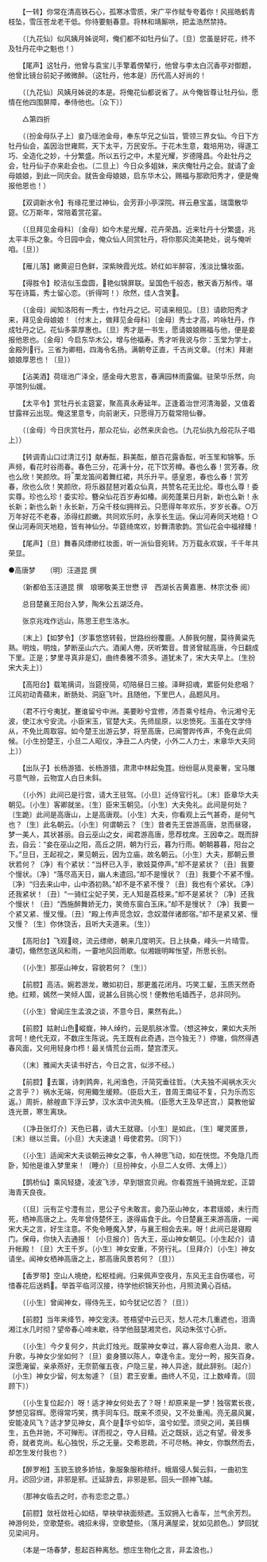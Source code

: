 <!-- { "loadSidebar": true } -->
　　【一转】你常在清高铁石心，孤寒冰雪质，宋广平作赋专夸着你！风摇皓鹤青枝坠，雪压苍龙老干低。你待要魁春意。将林和靖厮哄，把孟浩然禁持。 

　　（〔九花仙〕似风姨月姊说呵，俺们都不如牡丹仙了。〔旦〕您虽是好花，终不及牡丹花中之魁也！） 

　　【尾声】这牡丹，他曾与袁宝儿手擎着傍辇行，他曾与李太白沉香亭对御题，他曾比镜台前妃子微微醉。（这牡丹，他本是）历代高人好尚的！ 

　　（〔九花仙〕风姨月姊说的本是。将俺花仙都说省了。从今俺皆尊让牡丹仙，愿情在他四围屏障，奉侍他也。〔众下〕） 

　　△第四折 

　　（〔扮金母队子上〕妾乃瑶池金母，奉东华兄之仙旨，管领三界女仙。今日下方牡丹仙会，盖因治世雍熙，天下太平，万民安乐。于花木生意，栽培用功，得遂工巧、全造化之妙，十分繁盛。所以五行之中，木星光耀，岁德隆昌。今赴牡丹之会，牡丹仙子亦来赴会也。〔二旦上〕今日众多姐妹，来庆俺牡丹之会。就请了金母娘娘，到此一同庆会。就告金母娘娘，启东华木公，赐福与那欧阳秀才，便是俺报他恩也！） 

　　【双调新水令】有缘花里过神仙，会芳菲小亭深院。祥云悬宝盖，瑞霭散华筵。亿万斯年，常陪着赏花宴。 

　　（〔旦拜见金母科〕〔金母〕如今木星光耀，花卉荣昌。近来牡丹十分繁盛，兆太平丰乐之象。今日园中会，俺众仙人同赏牡丹，将你那风流美艳处，说与俺听咱。〔旦〕） 

　　【雁儿落】嫩黄迎日色鲜，深紫映霞光炫。娇红如半醉容，浅淡比慵妆面。 

　　【得胜令】皎洁似玉盘圆，艳似锦屏联。呈国色千般态，散天香万斛传。堪写在诗篇，秀士留心恋。（折得呵！）欣然，佳人含笑。 

　　（〔金母〕闻知洛阳有一秀士，作牡丹之记。可请来相见。〔旦〕请欧阳秀才来，拜见金母娘娘！〔付末上，做拜见金母科〕〔金母〕秀士才高，吟咏牡丹，作成牡丹之记。花仙多蒙厚惠也。〔旦〕秀才是一书生，愿请娘娘赐福与他，便是妾报他恩也。〔金母〕今启东华木公，增与他福寿。秀才听我说与你：玉堂为学士，金殿列行。三省为卿相，四海令名扬。满朝夸正直，千古尚文章。〔付末〕拜谢娘娘厚恩也！〔旦〕） 

　　【沾美酒】荷瑶池广泽全，感金母大恩言，春满园林雨露偏。驻荣华乐然，向亭馆列仙媛。 

　　【太平令】赏牡丹长主筵宴，聚高真永寿延年。正逢着治世河清海晏，又值着甘露祥云出现。俺这里意专，向前谢天，只愿得万万载常陪仙眷。 

　　（〔金母〕今日庆赏牡丹，那众花仙，必然来庆会也。〔九花仙执九般花队子唱上〕） 

　　【转调青山口过清江引】献寿酝，斟美酝，酿百花露香酝，听玉笙和锦筝。乐声频，看花时谷雨春。春色三分，花满十分，花下饮芳樽。春也么春！赏芳春。欣也么欣！笑颜欣。将栗龙笛间着舞红裙，共乐升平。感皇恩，春也么春！赏芳春，欣也么欣！笑颜欣，将乐器琵琶对着众仙真，共赞名花无比伦。尊也么尊！委实尊。珍也么珍！委实珍。簪朵仙花百岁寿如椿。阆苑蓬莱日月新，新也么新！永长新；新也么新！永长新，万朵千枝似拥祥云。只愿得年年欢乐，岁岁长春。○万万年好花不老春，添得红颜嫩。共同欢乐时，永享长生运。保山河寿同天地稳！○保山河寿同天地稳，皆有神仙分。华筵绮席欢，妙舞清歌韵。赏仙花会中福禄臻！ 

　　【尾声】〔旦〕舞春风缥缈红妆面，听一派仙音宛转。万万载永欢娱，千千年共荣显。

●高唐梦　　（明）汪道昆 撰 

　　（新都伯玉汪道昆 撰　琅琊敬美王世懋 评　西湖长吉黄嘉惠、林宗沈泰 阅） 

　　总目楚襄王阳台入梦，陶朱公五湖泛舟。 

　　张京兆戏作远山，陈思王悲生洛水。 

　　〔末上〕【如梦令】（岁事悠悠转毂，世路纷纷覆鹿。人醉我何醒，莫待黄粱先熟。明烛，明烛，梦断巫山六六。酒阑人倦，厌听繁音。昔贤曾赋高唐，今日翻成下里。正是；梦里寻真非是幻，曲终奏雅不须多。道犹未了，宋大夫早上。〔生扮宋大夫上〕） 

　　【高阳台】载笔摛词，当筵授简，叨陪昼日三接。泽畔招魂，累臣何处悲咽？江风初动青蘋末，断肠处、洞庭飞叶。且随他，下里巴人，品题风月。 

　　（君不行兮夷犹，蹇谁留兮中洲。美要眇兮宜修，沛吾乘兮桂舟。令沅湘兮无波，使江水兮安流。小臣宋玉，官楚大夫。先师屈原，以忠愤死。玉虽在文学侍从，不免比周取容。如今楚王出游云梦，将至高唐，已闻警跸传声，不免在此伺候。〔小生扮楚王，小旦二人昭仪，净丑二人内使，小外二人力士，末章华大夫同上〕） 

　　【出队子】长杨游猎、长杨游猎，肃肃中林起兔罝。纷纷扈从竞豪奢，宝马雕弓意气赊，云物宜人白日未斜。 

　　（〔小外〕此间已是行宫，请大王驻驾。〔小旦〕近侍官行礼。〔末〕臣章华大夫朝见。〔小生〕客卿就坐。〔生〕臣宋玉朝见。〔小生〕大夫免礼。此间是何处？〔生跪〕此间是高唐山，上是高唐观。〔小生〕大夫，你看观上云气甚奇，是何气也？〔生〕此名朝云。〔小生〕何谓朝云？〔生〕昔者先王尝游高唐，怠而昼寝，梦一美人，其状甚丽。自云巫山之女，闻君游高唐，愿荐枕席。王因幸之。既而辞去，自云：“妾在巫山之阳，高丘之阴，朝为行云，暮为行雨。朝朝暮暮，阳台之下。”旦日，王起视之，果见朝云，因为立庙，故名朝云。〔小生〕大夫，那朝云景状若何？〔净〕有个紧状：“当杯已入手，歌妓莫停声。”却不是紧状？〔丑〕我要个慢状。〔净〕“落尽高天日，幽人未遣回。”却不是慢状？〔丑〕我要个不紧不慢。〔净〕“归去来山中，山中酒初熟。”却不是不紧不慢？〔丑〕我也有个紧状。〔净〕还我紧状！〔丑〕“一骑红尘妃子笑，无人知是荔枝来。”却不是紧状？〔净〕还我个慢状！〔丑〕“西施醉舞娇无力，笑倚东窗白玉床。”却不是慢状？〔净〕我要一个紧又紧、慢又慢。〔丑〕“殿上传声觅念奴，念奴潜伴诸郎宿。”却不是紧又紧、慢又慢？〔生〕你休饶舌，且听大夫道来。〔生〕） 

　　【高阳台】飞观峣，流云缥缈，朝来几度明灭。日上扶桑，峰头一片晴雪。凄切，翛然忽送风和雨，一霎地风回雨歇。似湘娥明眸怅望，所思长别。 

　　（〔小生〕那巫山神女，容貌若何？〔生〕） 

　　【前腔】高洁。婉若游龙，皦如初日，那更羞花闭月。巧笑工颦，玉质天然奇绝。红颊，嫣然一笑倾人国，说甚么目挑心悦！便教他毛嫱西子，总非同列。 

　　（〔小生〕曾闻庄生孟浪之谈，不意今日，果然有此。） 

　　【前腔】姑射山色嵷巃，神人绰约，云是肌肤冰雪。（想这神女，果如大夫所言呵！绝代无双，不数庄生陈说。先王既有此奇遇，岂今独无？）停辙，倘然得遇春风面，又何用轻身巾栉！最关情荒台云雨，楚宫湮灭。 

　　（〔末〕雅闻大夫读书好古，今日之言，似涉不经。） 

　　【前腔】去箧，诗刺鹑奔，礼闲渔色，汗简究垂往哲。（大夫独不闻祸水灭火之言乎？）祸水无端，何用鲰生缓颊。（臣启大王，昔周王南征不复，只为乐而忘返。）周折，艅艎直下浮云梦，汉水滨中流失楫。（臣愿大王及早还宫，）莫教他留连光景，寒生离玦。 

　　（〔净丑张灯介〕天色已暮，请大王就寝。〔小生〕是如此，〔生〕曜灵匿景，〔末〕继以兰膏。〔小旦〕大夫速退！毋使君劳。〔同下〕） 

　　（〔小生〕适闻宋大夫谈朝云神女之事，令人神思飞动，如在恍惚。不免隐几而卧，知他是谁入梦里来！〔睡介〕〔旦扮神女，小旦二人女师、太傅上〕） 

　　【鹊桥仙】乘风轻捷，凌波飞涉，早到银宫贝阙。你看霓旌千骑拥龙蛇，正碧海青天良夜。 

　　（〔旦〕沅有芷兮澧有兰，思公子兮未敢言。妾乃巫山神女，本君瑶姬，未行而死，栖神高唐之上。先年曾侍楚怀王，遂得庙食于此。今日楚襄王来游高唐，一闻宋大夫之言，好生注意。不免令睡魔入梦，与襄王相会去来。呀！此间已是寝殿门。保母，你快入去通报！〔小旦报介〕告大王，巫山神女朝见。〔小生起介〕请升帐殿！〔旦〕大王千岁。〔小生〕神女安重，不劳行礼。〔旦拜介〕〔小生〕神女请坐。闻神女栖神高唐之上，那高唐风景若何？〔旦〕） 

　　【香罗带】空山人境绝，松枢桂阙。归来佩声空夜月，东风无主自伤嗟也，可惜春花后送鹈。举首平临河汉接，待学他织锦天孙也，月照流黄心百结。 

　　（〔小生〕曾闻神女，得侍先王，如今犹记忆否？〔旦〕） 

　　【前腔】当年来绛节，神交宠浃。苍梧望中云已灭，愁人花木几重遮也，泪滴湘江水几时彻？望帝春心啼未歇，待学他鼓瑟湘灵也，风动朱弦寸心折。 

　　（〔小生〕今夕复何夕，共此灯烛光。既蒙神女幸过，寡人容命庖人治具、歌人升歌，与神女少坐如何？〔旦〕妾身猥以陈人，幸逢令主。宠分一盻，报矢百身。深愿淹留，亲承燕好，无奈箭催五夜，户隐三星，神人异途，就此辞别。〔起介〕〔小生〕神女少留，何太匆遽？〔旦〕君王安重。曲终人不见，江上数峰青。〔回顾下〕） 

　　（〔小生复位起介〕呀！适才神女何处去了？呀！却原来是一梦！独宿累长夜，梦想见容辉。愿得常巧笑，携手同车归。既来不须臾，又不处重闱。亮无晨风翼，安能凌风飞？适才梦见神女，真个是华兮如华，温兮如莹。须臾之间，美目横生，五色并驰，不可殚形。详而视之，夺人目精。近之既妖，远之有望。骨发多奇，就者克尚。私心独悦，乐之无量。交希恩疏，不可尽畅。神女，你飘然而去，却怎生发付我也？） 

　　【醉罗袍】玉貌玉貌多娇怯，象服象服称秾纤。蛾眉侵人鬓云斜，一曲初生月。迟回少进，非邪是邪。迁延辞去，非邪是邪。回头一顾神飞越。 

　　（那神女临去之时，亦有恋恋之意。） 

　　【前腔】敛衽敛衽心如结，举袂举袂面频遮。玉奴拥入七香车，兰气余芳烈。神游何处，空歌楚些。魂招未得，空歌楚些。（落月满屋梁，犹如见颜色。）梦回犹见梁间月。 

　　（本是一场春梦，惹起百种离愁。想庄生物化之言，非孟浪也。） 

